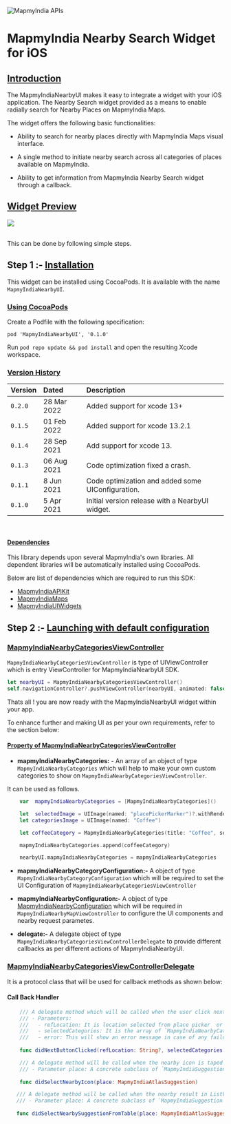 ![MapmyIndia APIs](https://www.mapmyindia.com/api/img/mapmyindia-api.png)

# MapmyIndia Nearby Search Widget for iOS

## [Introduction](#Introduction)

The MapmyIndiaNearbyUI makes it easy to integrate a widget with your iOS application. The Nearby Search widget provided as a means to enable radially search for Nearby Places on MapmyIndia Maps.

The widget offers the following basic functionalities:

- Ability to search for nearby places directly with MapmyIndia Maps visual interface.

- A single method to initiate nearby search across all categories of places available on MapmyIndia.

- Ability to get information from MapmyIndia Nearby Search widget through a callback.

## [Widget Preview](#Widget)

![](https://mmi-api-team.s3.amazonaws.com/moveSDK/ios/resources/MapmyIndiaNearbyUI/MapmyIndiaNearbyUI.gif)

<br> This can be done by following simple steps.

## Step 1 :-  [Installation](#Installation)


This widget can be installed using CocoaPods. It is available with the name `MapmyIndiaNearbyUI`.

### [Using CocoaPods](#Using-CocoaPods)

Create a Podfile with the following specification:

```
pod 'MapmyIndiaNearbyUI', '0.1.0'
```

Run `pod repo update && pod install` and open the resulting Xcode workspace.

### [Version History](#Version-History)

| Version | Dated | Description | 
| :---- | :---- | :---- |
| `0.2.0` | 28 Mar 2022 | Added support for xcode 13+ |
| `0.1.5` | 01 Feb 2022 | Added support for xcode 13.2.1 |
| `0.1.4` | 28 Sep 2021 | Add support for xcode 13. |
| `0.1.3` | 06 Aug 2021 | Code optimization fixed a crash. |
| `0.1.1` | 8 Jun 2021 | Code optimization and added some UIConfiguration. | 
| `0.1.0` | 5 Apr 2021 | Initial version release with a NearbyUI widget. |

<br>

#### [Dependencies](#Dependencies)

This library depends upon several MapmyIndia's own libraries. All dependent libraries will be automatically installed using CocoaPods.

Below are list of dependencies which are required to run this SDK:

- [MapmyIndiaAPIKit](https://github.com/MapmyIndia/mapmyindia-maps-vectorSDK-iOS/wiki/REST-API-Kit)
- [MapmyIndiaMaps](https://github.com/MapmyIndia/mapmyindia-maps-vectorSDK-iOS/wiki)
- [MapmyIndiaUIWidgets](https://github.com/MapmyIndia/mapmyindia-maps-vectorSDK-iOS/wiki/MapmyIndiaUIWidgets)


## Step 2 :-  [Launching with default configuration](#Launching-with-default-configuration)


### [MapmyIndiaNearbyCategoriesViewController](#MapmyIndiaNearbyCategoriesViewController)

`MapmyIndiaNearbyCategoriesViewController` is type of UIViewController which is entry ViewController for MapmyIndiaNearbyUI SDK. 

```swift
let nearbyUI = MapmyIndiaNearbyCategoriesViewController()
self.navigationController?.pushViewController(nearbyUI, animated: false)
```
Thats all ! you are now ready with the MapmyIndiaNearbyUI widget within your app.

To enhance further and making UI as per your own requirements, refer to the section below:

#### [Property of MapmyIndiaNearbyCategoriesViewController](#Property-of-MapmyIndiaNearbyCategoriesViewController)

 - **mapmyIndiaNearbyCategories:** - An array of an object of type `MapmyIndiaNearbyCategories` which will help to make your own custom categories to show on `MapmyIndiaNearbyCategoriesViewController`.

It can be used as follows.
``` swift
    var  mapmyIndiaNearbyCategories = [MapmyIndiaNearbyCategories]()

    let  selectedImage = UIImage(named: "placePickerMarker")?.withRenderingMode(.alwaysTemplate)
    let categoriesImage = UIImage(named: "Coffee")

    let coffeeCategory = MapmyIndiaNearbyCategories(title: "Coffee", selectedBackgroundColor: selectedColor, unselectedBackgroundColor: .white, selectedImage: selectedImage ?? UIImage(), unselectedImage: selectedImage ?? UIImage(), unselectedTextColor: .black, selectedTextColor: .white, isSelected: true, categoryKeywords: ["FODCOF"], mapNearbyCategoryIcon: categoriesImage)

    mapmyIndiaNearbyCategories.append(coffeeCategory)

    nearbyUI.mapmyIndiaNearbyCategories = mapmyIndiaNearbyCategories

```

 - **mapmyIndiaNearbyCategoryConfiguration:-** A object of type `MapmyIndiaNearbyCategoryConfiguration` which will be required to set the UI Configuration of `MapmyIndiaNearbyCategoriesViewController` 

 - **mapmyIndiaNearbyConfiguration:-** A object of type [MapmyIndiaNearbyConfiguration](#MapmyIndiaNearbyConfiguration) which will be required in `MapmyIndiaNearbyMapViewController` to  configure the UI components and nearby request parametes.
 

- **delegate:-** A delegate object of type `MapmyIndiaNearbyCategoriesViewControllerDelegate` to provide different callbacks as per different actions of MapmyIndiaNearbyUI.

### [MapmyIndiaNearbyCategoriesViewControllerDelegate](#MapmyIndiaNearbyCategoriesViewControllerDelegate)

It is a protocol class that will be used for callback methods as shown below:

#### Call Back Handler
``` swift
    /// A delegate method which will be called when the user click next button in `MapmyIndiaNearbyCategoriesViewController` class
    /// - Parameters:
    ///   - refLocation: It is location selected from place picker  or your current location or location provided by used as refLocation.
    ///   - selectedCategories: It is the array of `MapmyIndiaNearbyCategories` items selected from the categories
    ///   - error: This will show an error message in case of any failure in `MapmyIndiaNearbyCategoriesViewController` class on next button clicked.
   
    func didNextButtonClicked(refLocation: String?, selectedCategories: [MapmyIndiaNearbyCategories]?, error: String? )
 ```

``` swift
    /// A delegate method will be called when the nearby icon is taped on the map. It will return a nearby response for the taped icon.
    /// - Parameter place: A concrete subclass of `MapmyIndiaSuggestion` to represent suggestedLocations object in results of  requests.
   
    func didSelectNearbyIcon(place: MapmyIndiaAtlasSuggestion)
 ```

 ``` swift
    /// A delegate method will be called when the nearby result in ListView is tapped. It will return a nearby response for the tapped item.
    /// - Parameter place: A concrete subclass of `MapmyIndiaSuggestion` to represent suggestedLocations object in results of  requests.
   
    func didSelectNearbySuggestionFromTable(place: MapmyIndiaAtlasSuggestion)
 ```
